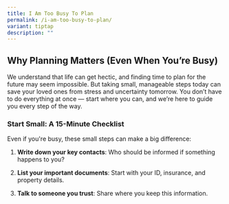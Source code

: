 ```yaml
---
title: I Am Too Busy To Plan
permalink: /i-am-too-busy-to-plan/
variant: tiptap
description: ""
---
```

<h2><strong>Why Planning Matters (Even When You’re Busy)</strong></h2>
<p>We understand that life can get hectic, and finding time to plan for the
future may seem impossible. But taking small, manageable steps today can
save your loved ones from stress and uncertainty tomorrow. You don’t have
to do everything at once — start where you can, and we’re here to guide
you every step of the way.</p>
<h3><strong>Start Small: A 15-Minute Checklist</strong></h3>
<p>Even if you're busy, these small steps can make a big difference:</p>
<ol data-tight="true" class="tight">
<li>
<p><strong>Write down your key contacts</strong>: Who should be informed
if something happens to you?</p>
</li>
<li>
<p><strong>List your important documents</strong>: Start with your ID, insurance,
and property details.</p>
</li>
<li>
<p><strong>Talk to someone you trust</strong>: Share where you keep this
information.</p>
</li>
</ol>
<p></p>